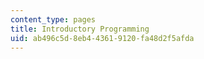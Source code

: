 ```yaml
---
content_type: pages
title: Introductory Programming
uid: ab496c5d-8eb4-4361-9120-fa48d2f5afda
---
```

